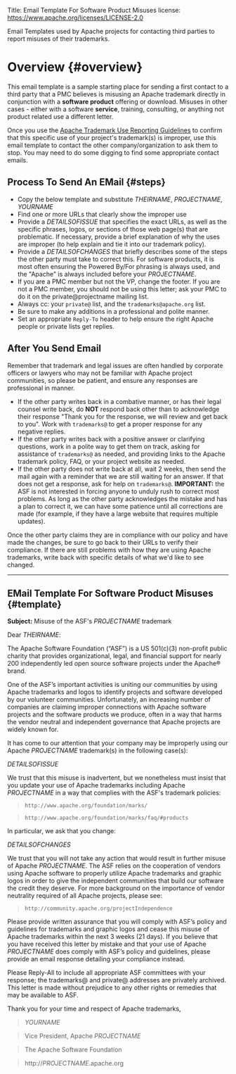 Title:  Email Template For Software Product Misuses
license: https://www.apache.org/licenses/LICENSE-2.0

Email Templates used by Apache projects for contacting third parties to report misuses of their trademarks.

# Overview  {#overview}

This email template is a sample starting place for sending a first contact to a third party that a PMC believes is misusing an Apache trademark directly in conjunction with a **software product** offering or download.  Misuses in other cases - either with a software **service**, training, consulting, or anything not product related use a different letter.

Once you use the [Apache Trademark Use Reporting Guidelines](http://www.apache.org/foundation/marks/reporting) to confirm that this specific use of your project's trademark(s) is improper, use this email template to contact the other company/organization to ask them to stop.  You may need to do some digging to find some appropriate contact emails.

## Process To Send An EMail  {#steps}

- Copy the below template and substitute *THEIRNAME*, *PROJECTNAME*, *YOURNAME*
- Find one or more URLs that clearly show the improper use
- Provide a *DETAILSOFISSUE* that specifies the exact URLs, as well as the specific phrases, logos, or sections of those web page(s) that are problematic.  If necessary, provide a brief explanation of why the uses are improper (to help explain and tie it into our trademark policy).
- Provide a *DETAILSOFCHANGES* that briefly describes some of the steps the other party must take to correct this.  For software products, it is most often ensuring the Powered By/For phrasing is always used, and the "Apache" is always included before your *PROJECTNAME*.
- If you are a PMC member but not the VP, change the footer.  If you are not a PMC member, you should not be using this letter; ask your PMC to do it on the private@projectname mailing list.
- Always cc: your `private@` list, and the `trademarks@apache.org` list.
- Be sure to make any additions in a professional and polite manner.
- Set an appropriate `Reply-To` header to help ensure the right Apache people or private lists get replies.

## After You Send Email ##

Remember that trademark and legal issues are often handled by corporate officers or lawyers who may not be familiar with Apache project communities, so please be patient, and ensure any responses are professional in manner.

 - If the other party writes back in a combative manner, or has their legal counsel write back, do **NOT** respond back other than to acknowledge their response "Thank you for the response, we will review and get back to you".  Work with `trademarks@` to get a proper response for any negative replies.
 - If the other party writes back with a positive answer or clarifying questions, work in a polite way to get them on track, asking for assistance of `trademarks@` as needed, and providing links to the Apache trademark policy, FAQ, or your project website as needed.
 - If the other party does not write back at all, wait 2 weeks, then send the mail again with a reminder that we are still waiting for an answer.  If that does not get a response, ask for help on `trademarks@`. **IMPORTANT:** the ASF is not interested in forcing anyone to unduly rush to correct most problems.  As long as the other party acknowledges the mistake and has a plan to correct it, we can have some patience until all corrections are made (for example, if they have a large website that requires multiple updates).

Once the other party claims they are in compliance with our policy and have made the changes, be sure to go back to their URLs to verify their compliance.  If there are still problems with how they are using Apache trademarks, write back with specific details of what we'd like to see changed.


---------
## EMail Template For Software Product Misuses  {#template}

**Subject:** Misuse of the ASF's *PROJECTNAME* trademark


Dear *THEIRNAME*:

The Apache Software Foundation (“ASF”) is a US 501(c)(3) non-profit public charity that provides organizational, legal, and financial support for nearly 200 independently led open source software projects under the Apache® brand. 

One of the ASF’s important activities is uniting our communities by using Apache trademarks and logos to identify projects and software developed by our volunteer communities.  Unfortunately, an increasing number of companies are claiming improper connections with Apache software projects and the software products we produce, often in a way that harms the vendor neutral and independent governance that Apache projects are widely known for.

It has come to our attention that your company may be improperly using our Apache *PROJECTNAME* trademark(s) in the following case(s):

*DETAILSOFISSUE*


We trust that this misuse is inadvertent, but we nonetheless must insist that you update your use of Apache trademarks including Apache *PROJECTNAME* in a way that complies with the ASF's trademark policies:

>  `http://www.apache.org/foundation/marks/`
  
>  `http://www.apache.org/foundation/marks/faq/#products`
  
In particular, we ask that you change:

*DETAILSOFCHANGES*   

We trust that you will not take any action that would result in further misuse of Apache *PROJECTNAME*.  The ASF relies on the cooperation of vendors using Apache software to properly utilize Apache trademarks and graphic logos in order to give the independent communities that build our software the credit they deserve.  For more background on the importance of vendor neutrality required of all Apache projects, please see: 

>  `http://community.apache.org/projectIndependence`

Please provide written assurance that you will comply with ASF’s policy and guidelines for trademarks and graphic logos and cease this misuse of Apache trademarks within the next 3 weeks (21 days).  If you believe that you have received this letter by mistake and that your use of Apache *PROJECTNAME* does comply with ASF’s policy and guidelines, please provide an email response detailing your compliance instead.

Please Reply-All to include all appropriate ASF committees with your response; the trademarks@ and private@ addresses are privately archived.  This letter is made without prejudice to any other rights or remedies that may be available to ASF.  

Thank you for your time and respect of Apache trademarks,

> *YOURNAME*

> Vice President, Apache *PROJECTNAME*

> The Apache Software Foundation

> http://*PROJECTNAME*.apache.org

